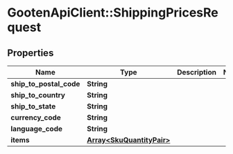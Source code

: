 # GootenApiClient::ShippingPricesRequest

## Properties
Name | Type | Description | Notes
------------ | ------------- | ------------- | -------------
**ship_to_postal_code** | **String** |  | 
**ship_to_country** | **String** |  | 
**ship_to_state** | **String** |  | 
**currency_code** | **String** |  | 
**language_code** | **String** |  | 
**items** | [**Array&lt;SkuQuantityPair&gt;**](SkuQuantityPair.md) |  | 


